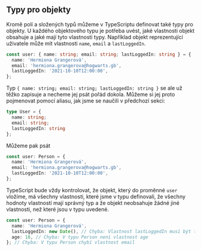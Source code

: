## Typy pro objekty

Kromě polí a složených typů můžeme v TypeScriptu definovat také typy pro objekty. U každého objektového typu je potřeba uvést, jaké vlastnosti objekt obsahuje a jaké mají tyto vlastnosti typy. Například objekt reprezentující uživatele může mít vlastnosti `name`, `email` a `lastLoggedIn`.

```ts
const user: { name: string; email: string; lastLoggedIn: string } = {
  name: 'Hermiona Grangerová',
  email: 'hermiona.grangerova@hogwarts.gb',
  lastLoggedIn: '2021-10-10T12:00:00',
};
```

Typ `{ name: string; email: string; lastLoggedIn: string }` se ale už těžko zapisuje a necheme jej psát pořád dokola. Můžeme si jej proto pojmenovat pomocí aliasu, jak jsme se naučili v předchozí sekci:

```ts
type User = {
  name: string;
  email: string;
  lastLoggedIn: string
};
```

Můžeme pak psát 

```ts
const user: Person = {
  name: 'Hermiona Grangerová',
  email: 'hermiona.grangerova@hogwarts.gb',
  lastLoggedIn: '2021-10-10T12:00:00',
};
```

TypeScript bude vždy kontrolovat, že objekt, který do proměnné `user` vložíme, má všechny vlastnosti, které jsme v typu definovali, že všechny hodnoty vlastností mají správný typ a že objekt neobsahuje žádné jiné vlastnosti, než které jsou v typu uvedené.

```ts
const user: Person = {
  name: 'Hermiona Grangerová',
  lastLoggedIn: new Date(), // Chyba: Vlastnost lastLoggedIn musí být typu string
  age: 18, // Chyba: V typu Person není vlastnost age
}; // Chyba: V typu Person chybí vlastnost email
```
